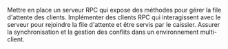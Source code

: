 Mettre en place un serveur RPC qui expose des méthodes pour gérer la file d'attente des clients.
Implémenter des clients RPC qui interagissent avec le serveur pour rejoindre la file d'attente et être servis par le caissier.
Assurer la synchronisation et la gestion des conflits dans un environnement multi-client.
